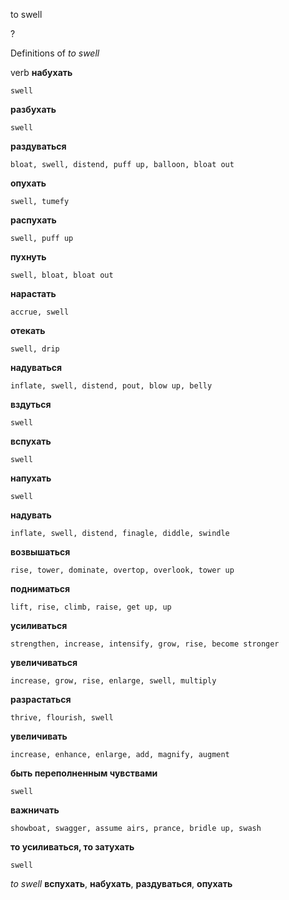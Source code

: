 to swell

?


Definitions of _to swell_

verb
**набухать**

    swell
**разбухать**

    swell
**раздуваться**

    bloat, swell, distend, puff up, balloon, bloat out
**опухать**

    swell, tumefy
**распухать**

    swell, puff up
**пухнуть**

    swell, bloat, bloat out
**нарастать**

    accrue, swell
**отекать**

    swell, drip
**надуваться**

    inflate, swell, distend, pout, blow up, belly
**вздуться**

    swell
**вспухать**

    swell
**напухать**

    swell
**надувать**

    inflate, swell, distend, finagle, diddle, swindle
**возвышаться**

    rise, tower, dominate, overtop, overlook, tower up
**подниматься**

    lift, rise, climb, raise, get up, up
**усиливаться**

    strengthen, increase, intensify, grow, rise, become stronger
**увеличиваться**

    increase, grow, rise, enlarge, swell, multiply
**разрастаться**

    thrive, flourish, swell
**увеличивать**

    increase, enhance, enlarge, add, magnify, augment
**быть переполненным чувствами**

    swell
**важничать**

    showboat, swagger, assume airs, prance, bridle up, swash
**то усиливаться, то затухать**

    swell

_to swell_
**вспухать**, **набухать**, **раздуваться**, **опухать**